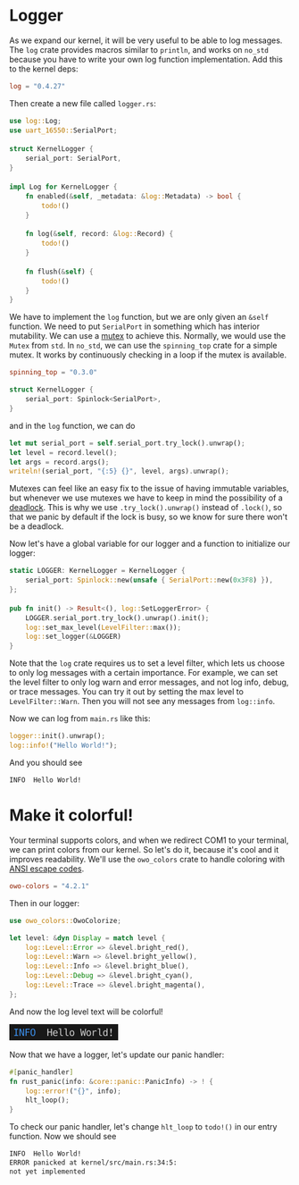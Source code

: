# Logger
As we expand our kernel, it will be very useful to be able to log messages. The `log` crate provides macros similar to `println`, and works on `no_std` because you have to write your own log function implementation. Add this to the kernel deps:
```toml
log = "0.4.27"
```
Then create a new file called `logger.rs`:
```rs
use log::Log;
use uart_16550::SerialPort;

struct KernelLogger {
    serial_port: SerialPort,
}

impl Log for KernelLogger {
    fn enabled(&self, _metadata: &log::Metadata) -> bool {
        todo!()
    }

    fn log(&self, record: &log::Record) {
        todo!()
    }

    fn flush(&self) {
        todo!()
    }
}
```
We have to implement the `log` function, but we are only given an `&self` function. We need to put `SerialPort` in something which has interior mutability. We can use a [mutex](https://en.wikipedia.org/wiki/Lock_(computer_science)) to achieve this. Normally, we would use the `Mutex` from `std`. In `no_std`, we can use the `spinning_top` crate for a simple mutex. It works by continuously checking in a loop if the mutex is available.
```toml
spinning_top = "0.3.0"
```
```rs
struct KernelLogger {
    serial_port: Spinlock<SerialPort>,
}
```
and in the `log` function, we can do
```rs
let mut serial_port = self.serial_port.try_lock().unwrap();
let level = record.level();
let args = record.args();
writeln!(serial_port, "{:5} {}", level, args).unwrap();
```
Mutexes can feel like an easy fix to the issue of having immutable variables, but whenever we use mutexes we have to keep in mind the possibility of a [deadlock](https://en.wikipedia.org/wiki/Deadlock_(computer_science)). This is why we use `.try_lock().unwrap()` instead of `.lock()`, so that we panic by default if the lock is busy, so we know for sure there won't be a deadlock.

Now let's have a global variable for our logger and a function to initialize our logger:
```rs
static LOGGER: KernelLogger = KernelLogger {
    serial_port: Spinlock::new(unsafe { SerialPort::new(0x3F8) }),
};

pub fn init() -> Result<(), log::SetLoggerError> {
    LOGGER.serial_port.try_lock().unwrap().init();
    log::set_max_level(LevelFilter::max());
    log::set_logger(&LOGGER)
}
```
Note that the `log` crate requires us to set a level filter, which lets us choose to only log messages with a certain importance. For example, we can set the level filter to only log warn and error messages, and not log info, debug, or trace messages. You can try it out by setting the max level to `LevelFilter::Warn`. Then you will not see any messages from `log::info`.

Now we can log from `main.rs` like this:
```rs
logger::init().unwrap();
log::info!("Hello World!");
```
And you should see
```
INFO  Hello World!
```

# Make it colorful!
Your terminal supports colors, and when we redirect COM1 to your terminal, we can print colors from our kernel. So let's do it, because it's cool and it improves readability. We'll use the `owo_colors` crate to handle coloring with [ANSI escape codes](https://en.wikipedia.org/wiki/ANSI_escape_code#Colors).
```toml
owo-colors = "4.2.1"
```
Then in our logger:
```rs
use owo_colors::OwoColorize;
```
```rs
let level: &dyn Display = match level {
    log::Level::Error => &level.bright_red(),
    log::Level::Warn => &level.bright_yellow(),
    log::Level::Info => &level.bright_blue(),
    log::Level::Debug => &level.bright_cyan(),
    log::Level::Trace => &level.bright_magenta(),
};
```
And now the log level text will be colorful!

![Picture of a "INFO  Hello World!" message with the "INFO" text being blue](./Colorful_Log_Message.png)

Now that we have a logger, let's update our panic handler:
```rs
#[panic_handler]
fn rust_panic(info: &core::panic::PanicInfo) -> ! {
    log::error!("{}", info);
    hlt_loop();
}
```
To check our panic handler, let's change `hlt_loop` to `todo!()` in our entry function. Now we should see
```
INFO  Hello World!
ERROR panicked at kernel/src/main.rs:34:5:
not yet implemented
```
